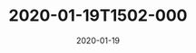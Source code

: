 ---
date: 2020-01-19
title: 2020-01-19T1502-000
hero: 2020/2020-01-19T1502-000.jpeg

# briefly describe the image…
alt: ''

# insert the closed caption text after the three-dash break…
# (include line-breaks, punctuation, and capitalization)
---